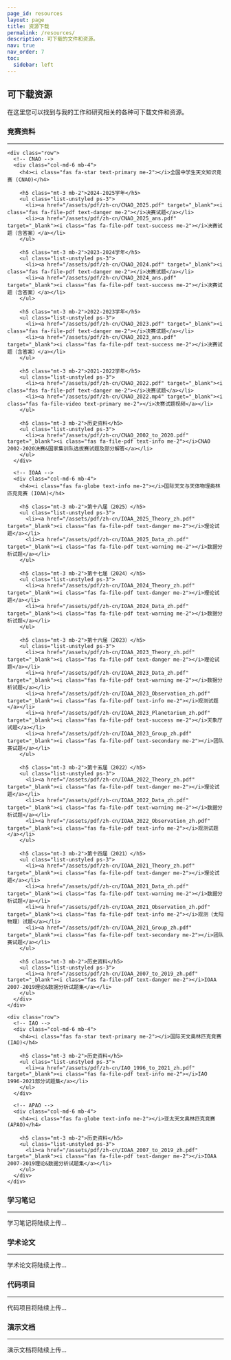 ```yaml
---
page_id: resources
layout: page
title: 资源下载
permalink: /resources/
description: 可下载的文件和资源。
nav: true
nav_order: 7
toc:
  sidebar: left
---
```


<!-- pages/resources.md -->
<div class="resources">
  <h2>可下载资源</h2>
  
  <div class="row">
    <div class="col-md-12">
      <p>在这里您可以找到与我的工作和研究相关的各种可下载文件和资源。</p>
    </div>
  </div>

  <!-- 竞赛资料 -->
  <section class="mt-5">
    <h3><i class="fas fa-trophy text-warning me-2"></i>竞赛资料</h3>
    <hr>
    
    <div class="row">
      <!-- CNAO -->
      <div class="col-md-6 mb-4">
        <h4><i class="fas fa-star text-primary me-2"></i>全国中学生天文知识竞赛 (CNAO)</h4>
        
        <h5 class="mt-3 mb-2">2024-2025学年</h5>
        <ul class="list-unstyled ps-3">
          <li><a href="/assets/pdf/zh-cn/CNAO_2025.pdf" target="_blank"><i class="fas fa-file-pdf text-danger me-2"></i>决赛试题</a></li>
          <li><a href="/assets/pdf/zh-cn/CNAO_2025_ans.pdf" target="_blank"><i class="fas fa-file-pdf text-success me-2"></i>决赛试题（含答案）</a></li>
        </ul>
        
        <h5 class="mt-3 mb-2">2023-2024学年</h5>
        <ul class="list-unstyled ps-3">
          <li><a href="/assets/pdf/zh-cn/CNAO_2024.pdf" target="_blank"><i class="fas fa-file-pdf text-danger me-2"></i>决赛试题</a></li>
          <li><a href="/assets/pdf/zh-cn/CNAO_2024_ans.pdf" target="_blank"><i class="fas fa-file-pdf text-success me-2"></i>决赛试题（含答案）</a></li>
        </ul>
        
        <h5 class="mt-3 mb-2">2022-2023学年</h5>
        <ul class="list-unstyled ps-3">
          <li><a href="/assets/pdf/zh-cn/CNAO_2023.pdf" target="_blank"><i class="fas fa-file-pdf text-danger me-2"></i>决赛试题</a></li>
          <li><a href="/assets/pdf/zh-cn/CNAO_2023_ans.pdf" target="_blank"><i class="fas fa-file-pdf text-success me-2"></i>决赛试题（含答案）</a></li>
        </ul>
        
        <h5 class="mt-3 mb-2">2021-2022学年</h5>
        <ul class="list-unstyled ps-3">
          <li><a href="/assets/pdf/zh-cn/CNAO_2022.pdf" target="_blank"><i class="fas fa-file-pdf text-danger me-2"></i>决赛试题</a></li>
          <li><a href="/assets/pdf/zh-cn/CNAO_2022.mp4" target="_blank"><i class="fas fa-file-video text-primary me-2"></i>决赛试题视频</a></li>
        </ul>
        
        <h5 class="mt-3 mb-2">历史资料</h5>
        <ul class="list-unstyled ps-3">
          <li><a href="/assets/pdf/zh-cn/CNAO_2002_to_2020.pdf" target="_blank"><i class="fas fa-file-pdf text-info me-2"></i>CNAO 2002-2020决赛&国家集训队选拔赛试题及部分解答</a></li>
        </ul>
      </div>
      
      <!-- IOAA -->
      <div class="col-md-6 mb-4">
        <h4><i class="fas fa-globe text-info me-2"></i>国际天文与天体物理奥林匹克竞赛 (IOAA)</h4>
        
        <h5 class="mt-3 mb-2">第十八届（2025）</h5>
        <ul class="list-unstyled ps-3">
          <li><a href="/assets/pdf/zh-cn/IOAA_2025_Theory_zh.pdf" target="_blank"><i class="fas fa-file-pdf text-danger me-2"></i>理论试题</a></li>
          <li><a href="/assets/pdf/zh-cn/IOAA_2025_Data_zh.pdf" target="_blank"><i class="fas fa-file-pdf text-warning me-2"></i>数据分析试题</a></li>
        </ul>

        <h5 class="mt-3 mb-2">第十七届（2024）</h5>
        <ul class="list-unstyled ps-3">
          <li><a href="/assets/pdf/zh-cn/IOAA_2024_Theory_zh.pdf" target="_blank"><i class="fas fa-file-pdf text-danger me-2"></i>理论试题</a></li>
          <li><a href="/assets/pdf/zh-cn/IOAA_2024_Data_zh.pdf" target="_blank"><i class="fas fa-file-pdf text-warning me-2"></i>数据分析试题</a></li>
        </ul>

        <h5 class="mt-3 mb-2">第十六届（2023）</h5>
        <ul class="list-unstyled ps-3">
          <li><a href="/assets/pdf/zh-cn/IOAA_2023_Theory_zh.pdf" target="_blank"><i class="fas fa-file-pdf text-danger me-2"></i>理论试题</a></li>
          <li><a href="/assets/pdf/zh-cn/IOAA_2023_Data_zh.pdf" target="_blank"><i class="fas fa-file-pdf text-warning me-2"></i>数据分析试题</a></li>
          <li><a href="/assets/pdf/zh-cn/IOAA_2023_Observation_zh.pdf" target="_blank"><i class="fas fa-file-pdf text-info me-2"></i>观测试题</a></li>
          <li><a href="/assets/pdf/zh-cn/IOAA_2023_Planetarium_zh.pdf" target="_blank"><i class="fas fa-file-pdf text-success me-2"></i>天象厅试题</a></li>
          <li><a href="/assets/pdf/zh-cn/IOAA_2023_Group_zh.pdf" target="_blank"><i class="fas fa-file-pdf text-secondary me-2"></i>团队赛试题</a></li>
        </ul>

        <h5 class="mt-3 mb-2">第十五届（2022）</h5>
        <ul class="list-unstyled ps-3">
          <li><a href="/assets/pdf/zh-cn/IOAA_2022_Theory_zh.pdf" target="_blank"><i class="fas fa-file-pdf text-danger me-2"></i>理论试题</a></li>
          <li><a href="/assets/pdf/zh-cn/IOAA_2022_Data_zh.pdf" target="_blank"><i class="fas fa-file-pdf text-warning me-2"></i>数据分析试题</a></li>
          <li><a href="/assets/pdf/zh-cn/IOAA_2022_Observation_zh.pdf" target="_blank"><i class="fas fa-file-pdf text-info me-2"></i>观测试题</a></li>
        </ul>

        <h5 class="mt-3 mb-2">第十四届（2021）</h5>
        <ul class="list-unstyled ps-3">
          <li><a href="/assets/pdf/zh-cn/IOAA_2021_Theory_zh.pdf" target="_blank"><i class="fas fa-file-pdf text-danger me-2"></i>理论试题</a></li>
          <li><a href="/assets/pdf/zh-cn/IOAA_2021_Data_zh.pdf" target="_blank"><i class="fas fa-file-pdf text-warning me-2"></i>数据分析试题</a></li>
          <li><a href="/assets/pdf/zh-cn/IOAA_2021_Observation_zh.pdf" target="_blank"><i class="fas fa-file-pdf text-info me-2"></i>观测（太阳物理）试题</a></li>
          <li><a href="/assets/pdf/zh-cn/IOAA_2021_Group_zh.pdf" target="_blank"><i class="fas fa-file-pdf text-secondary me-2"></i>团队赛试题</a></li>
        </ul>

        <h5 class="mt-3 mb-2">历史资料</h5>
        <ul class="list-unstyled ps-3">
          <li><a href="/assets/pdf/zh-cn/IOAA_2007_to_2019_zh.pdf" target="_blank"><i class="fas fa-file-pdf text-danger me-2"></i>IOAA 2007-2019理论&数据分析试题集</a></li>
        </ul>
      </div>
    </div>

    <div class="row">
      <!-- IAO -->
      <div class="col-md-6 mb-4">
        <h4><i class="fas fa-star text-primary me-2"></i>国际天文奥林匹克竞赛 (IAO)</h4>
        
        <h5 class="mt-3 mb-2">历史资料</h5>
        <ul class="list-unstyled ps-3">
          <li><a href="/assets/pdf/zh-cn/IAO_1996_to_2021_zh.pdf" target="_blank"><i class="fas fa-file-pdf text-info me-2"></i>IAO 1996-2021部分试题集</a></li>
        </ul>
      </div>
      
      <!-- APAO -->
      <div class="col-md-6 mb-4">
        <h4><i class="fas fa-globe text-info me-2"></i>亚太天文奥林匹克竞赛 (APAO)</h4>
        
        <h5 class="mt-3 mb-2">历史资料</h5>
        <ul class="list-unstyled ps-3">
          <li><a href="/assets/pdf/zh-cn/IOAA_2007_to_2019_zh.pdf" target="_blank"><i class="fas fa-file-pdf text-danger me-2"></i>IOAA 2007-2019理论&数据分析试题集</a></li>
        </ul>
      </div>
    </div>
  </section>

  <!-- 学习笔记 -->
  <section class="mt-5">
    <h3><i class="fas fa-book text-success me-2"></i>学习笔记</h3>
    <hr>
    <div class="row">
      <div class="col-md-12">
        <p class="text-muted">学习笔记将陆续上传...</p>
        <!-- 在此添加学习笔记 -->
      </div>
    </div>
  </section>

  <!-- 学术论文 -->
  <section class="mt-5">
    <h3><i class="fas fa-file-alt text-primary me-2"></i>学术论文</h3>
    <hr>
    <div class="row">
      <div class="col-md-12">
        <p class="text-muted">学术论文将陆续上传...</p>
        <!-- 在此添加学术论文 -->
      </div>
    </div>
  </section>

  <!-- 代码项目 -->
  <section class="mt-5">
    <h3><i class="fas fa-code text-secondary me-2"></i>代码项目</h3>
    <hr>
    <div class="row">
      <div class="col-md-12">
        <p class="text-muted">代码项目将陆续上传...</p>
        <!-- 在此添加代码项目 -->
      </div>
    </div>
  </section>

  <!-- 演示文档 -->
  <section class="mt-5">
    <h3><i class="fas fa-presentation-screen text-danger me-2"></i>演示文档</h3>
    <hr>
    <div class="row">
      <div class="col-md-12">
        <p class="text-muted">演示文档将陆续上传...</p>
        <!-- 在此添加演示文档 -->
      </div>
    </div>
  </section>

</div>